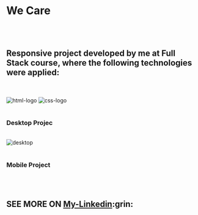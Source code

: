 <h1>We Care</h1>
<br>
<br>
<h2> Responsive project developed by me at Full Stack course, where the following technologies were applied:</h2>
<br>
<br>
<img src="https://img.shields.io/badge/HTML5-E34F26?style=for-the-badge&logo=html5&logoColor=white" alt="html-logo">
<img src="https://img.shields.io/badge/CSS-239120?&style=for-the-badge&logo=css3&logoColor=white" alt="css-logo">
<br>
<br>
<h3> Desktop Projec </h3>
<br>
<img src="https://github.com/Ricardocrvg19/We-Care/blob/main/assets/We-Care-Readme-1.png?raw=true" alt="desktop">
<br>
<br>
<h3> Mobile Project</h3>
<br>
<img src="https://github.com/Ricardocrvg19/We-Care/blob/main/assets/mobile-we-care.png?raw=true" alt="">
<br>
<br>
<h2> SEE MORE ON <a href="https://www.linkedin.com/in/ricardo-martins-r2730/">My-Linkedin</a>:grin:</h2>

